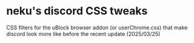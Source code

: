 # neku's discord CSS tweaks
CSS filters for the uBlock browser addon (or userChrome.css) that make discord look more like before the recent update (2025/03/25)

